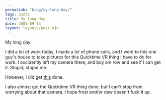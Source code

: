 ```yaml
---
permalink: "blog/my-long-day/"
tags: posts
title: My long day.
date: 2001-09-13
layout: layouts/post.njk
---
```


My long day.

I did a lot of work today. I made a lot of phone calls, and I went to this one guy's house to take pictures for this Quicktime VR thing I have to do for work. I accidently left my camera there, and boy am row and see if I can get it. Stupid, stupid me. 

However, I did get [this][1] done.

I also almost got the Quicktime VR thing done, but I can't stop from worrying about that camera. I hope frost and/or dew doesn't fuck it up.

 [1]: http://www.hidethecam.com/ASH.swf